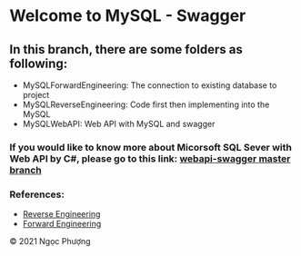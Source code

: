 # Welcome to MySQL - Swagger

## In this branch, there are some folders as following:
* MySQLForwardEngineering: The connection to existing database to project
* MySQLReverseEngineering: Code first then implementing into the MySQL
* MySQLWebAPI: Web API with MySQL and swagger

### If you would like to know more about Micorsoft SQL Sever with Web API by C#, please go to this link: [webapi-swagger master branch](https://github.com/phuongnguyen521/webapi-swagger)

### References: 
* [Reverse Engineering](https://dev.mysql.com/doc/connector-net/en/connector-net-entityframework-core-scaffold-example.html)
* [Forward Engineering](https://dev.mysql.com/doc/connector-net/en/connector-net-entityframework-core-example.html)

© 2021 Ngọc Phượng